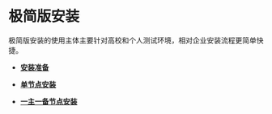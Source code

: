 # 极简版安装

极简版安装的使用主体主要针对高校和个人测试环境，相对企业安装流程更简单快捷。

-   **[安装准备](安装准备1.md)**  

-   **[单节点安装](单节点安装.md)**  

-   **[一主一备节点安装](一主一备节点安装.md)**  
